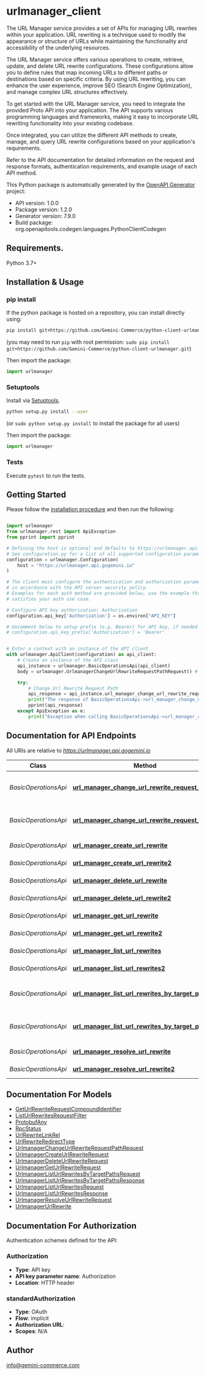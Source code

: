 # urlmanager_client
The URL Manager service provides a set of APIs for managing URL rewrites within your application. URL rewriting is a technique used to modify the appearance or structure of URLs while maintaining the functionality and accessibility of the underlying resources.

The URL Manager service offers various operations to create, retrieve, update, and delete URL rewrite configurations. These configurations allow you to define rules that map incoming URLs to different paths or destinations based on specific criteria. By using URL rewriting, you can enhance the user experience, improve SEO (Search Engine Optimization), and manage complex URL structures effectively.

To get started with the URL Manager service, you need to integrate the provided Proto API into your application. The API supports various programming languages and frameworks, making it easy to incorporate URL rewriting functionality into your existing codebase.

Once integrated, you can utilize the different API methods to create, manage, and query URL rewrite configurations based on your application's requirements.

Refer to the API documentation for detailed information on the request and response formats, authentication requirements, and example usage of each API method.

This Python package is automatically generated by the [OpenAPI Generator](https://openapi-generator.tech) project:

- API version: 1.0.0
- Package version: 1.2.0
- Generator version: 7.9.0
- Build package: org.openapitools.codegen.languages.PythonClientCodegen

## Requirements.

Python 3.7+

## Installation & Usage
### pip install

If the python package is hosted on a repository, you can install directly using:

```sh
pip install git+https://github.com/Gemini-Commerce/python-client-urlmanager.git
```
(you may need to run `pip` with root permission: `sudo pip install git+https://github.com/Gemini-Commerce/python-client-urlmanager.git`)

Then import the package:
```python
import urlmanager
```

### Setuptools

Install via [Setuptools](http://pypi.python.org/pypi/setuptools).

```sh
python setup.py install --user
```
(or `sudo python setup.py install` to install the package for all users)

Then import the package:
```python
import urlmanager
```

### Tests

Execute `pytest` to run the tests.

## Getting Started

Please follow the [installation procedure](#installation--usage) and then run the following:

```python

import urlmanager
from urlmanager.rest import ApiException
from pprint import pprint

# Defining the host is optional and defaults to https://urlmanager.api.gogemini.io
# See configuration.py for a list of all supported configuration parameters.
configuration = urlmanager.Configuration(
    host = "https://urlmanager.api.gogemini.io"
)

# The client must configure the authentication and authorization parameters
# in accordance with the API server security policy.
# Examples for each auth method are provided below, use the example that
# satisfies your auth use case.

# Configure API key authorization: Authorization
configuration.api_key['Authorization'] = os.environ["API_KEY"]

# Uncomment below to setup prefix (e.g. Bearer) for API key, if needed
# configuration.api_key_prefix['Authorization'] = 'Bearer'


# Enter a context with an instance of the API client
with urlmanager.ApiClient(configuration) as api_client:
    # Create an instance of the API class
    api_instance = urlmanager.BasicOperationsApi(api_client)
    body = urlmanager.UrlmanagerChangeUrlRewriteRequestPathRequest() # UrlmanagerChangeUrlRewriteRequestPathRequest | 

    try:
        # Change Url Rewrite Request Path
        api_response = api_instance.url_manager_change_url_rewrite_request_path(body)
        print("The response of BasicOperationsApi->url_manager_change_url_rewrite_request_path:\n")
        pprint(api_response)
    except ApiException as e:
        print("Exception when calling BasicOperationsApi->url_manager_change_url_rewrite_request_path: %s\n" % e)

```

## Documentation for API Endpoints

All URIs are relative to *https://urlmanager.api.gogemini.io*

Class | Method | HTTP request | Description
------------ | ------------- | ------------- | -------------
*BasicOperationsApi* | [**url_manager_change_url_rewrite_request_path**](docs/BasicOperationsApi.md#url_manager_change_url_rewrite_request_path) | **POST** /urlmanager/change_url_rewrite_request_path | Change Url Rewrite Request Path
*BasicOperationsApi* | [**url_manager_change_url_rewrite_request_path2**](docs/BasicOperationsApi.md#url_manager_change_url_rewrite_request_path2) | **POST** /urlmanager.UrlManager/ChangeUrlRewriteRequestPath | Change Url Rewrite Request Path
*BasicOperationsApi* | [**url_manager_create_url_rewrite**](docs/BasicOperationsApi.md#url_manager_create_url_rewrite) | **POST** /urlmanager/create_url_rewrite | Create Url Rewrite
*BasicOperationsApi* | [**url_manager_create_url_rewrite2**](docs/BasicOperationsApi.md#url_manager_create_url_rewrite2) | **POST** /urlmanager.UrlManager/CreateUrlRewrite | Create Url Rewrite
*BasicOperationsApi* | [**url_manager_delete_url_rewrite**](docs/BasicOperationsApi.md#url_manager_delete_url_rewrite) | **POST** /urlmanager/delete_url_rewrite | Delete Url Rewrite
*BasicOperationsApi* | [**url_manager_delete_url_rewrite2**](docs/BasicOperationsApi.md#url_manager_delete_url_rewrite2) | **POST** /urlmanager.UrlManager/DeleteUrlRewrite | Delete Url Rewrite
*BasicOperationsApi* | [**url_manager_get_url_rewrite**](docs/BasicOperationsApi.md#url_manager_get_url_rewrite) | **POST** /urlmanager/get_url_rewrite | Get Url Rewrite
*BasicOperationsApi* | [**url_manager_get_url_rewrite2**](docs/BasicOperationsApi.md#url_manager_get_url_rewrite2) | **POST** /urlmanager.UrlManager/GetUrlRewrite | Get Url Rewrite
*BasicOperationsApi* | [**url_manager_list_url_rewrites**](docs/BasicOperationsApi.md#url_manager_list_url_rewrites) | **POST** /urlmanager/list_url_rewrites | List Url Rewrites
*BasicOperationsApi* | [**url_manager_list_url_rewrites2**](docs/BasicOperationsApi.md#url_manager_list_url_rewrites2) | **POST** /urlmanager.UrlManager/ListUrlRewrites | List Url Rewrites
*BasicOperationsApi* | [**url_manager_list_url_rewrites_by_target_paths**](docs/BasicOperationsApi.md#url_manager_list_url_rewrites_by_target_paths) | **POST** /urlmanager/list_url_rewrites_by_target_paths | List Url Rewrites By Target Paths
*BasicOperationsApi* | [**url_manager_list_url_rewrites_by_target_paths2**](docs/BasicOperationsApi.md#url_manager_list_url_rewrites_by_target_paths2) | **POST** /urlmanager.UrlManager/ListUrlRewritesByTargetPaths | List Url Rewrites By Target Paths
*BasicOperationsApi* | [**url_manager_resolve_url_rewrite**](docs/BasicOperationsApi.md#url_manager_resolve_url_rewrite) | **POST** /urlmanager/resolve_url_rewrite | Resolve Url Rewrite
*BasicOperationsApi* | [**url_manager_resolve_url_rewrite2**](docs/BasicOperationsApi.md#url_manager_resolve_url_rewrite2) | **POST** /urlmanager.UrlManager/ResolveUrlRewrite | Resolve Url Rewrite


## Documentation For Models

 - [GetUrlRewriteRequestCompoundIdentifier](docs/GetUrlRewriteRequestCompoundIdentifier.md)
 - [ListUrlRewritesRequestFilter](docs/ListUrlRewritesRequestFilter.md)
 - [ProtobufAny](docs/ProtobufAny.md)
 - [RpcStatus](docs/RpcStatus.md)
 - [UrlRewriteLinkRel](docs/UrlRewriteLinkRel.md)
 - [UrlRewriteRedirectType](docs/UrlRewriteRedirectType.md)
 - [UrlmanagerChangeUrlRewriteRequestPathRequest](docs/UrlmanagerChangeUrlRewriteRequestPathRequest.md)
 - [UrlmanagerCreateUrlRewriteRequest](docs/UrlmanagerCreateUrlRewriteRequest.md)
 - [UrlmanagerDeleteUrlRewriteRequest](docs/UrlmanagerDeleteUrlRewriteRequest.md)
 - [UrlmanagerGetUrlRewriteRequest](docs/UrlmanagerGetUrlRewriteRequest.md)
 - [UrlmanagerListUrlRewritesByTargetPathsRequest](docs/UrlmanagerListUrlRewritesByTargetPathsRequest.md)
 - [UrlmanagerListUrlRewritesByTargetPathsResponse](docs/UrlmanagerListUrlRewritesByTargetPathsResponse.md)
 - [UrlmanagerListUrlRewritesRequest](docs/UrlmanagerListUrlRewritesRequest.md)
 - [UrlmanagerListUrlRewritesResponse](docs/UrlmanagerListUrlRewritesResponse.md)
 - [UrlmanagerResolveUrlRewriteRequest](docs/UrlmanagerResolveUrlRewriteRequest.md)
 - [UrlmanagerUrlRewrite](docs/UrlmanagerUrlRewrite.md)


<a id="documentation-for-authorization"></a>
## Documentation For Authorization


Authentication schemes defined for the API:
<a id="Authorization"></a>
### Authorization

- **Type**: API key
- **API key parameter name**: Authorization
- **Location**: HTTP header

<a id="standardAuthorization"></a>
### standardAuthorization

- **Type**: OAuth
- **Flow**: implicit
- **Authorization URL**: 
- **Scopes**: N/A


## Author

info@gemini-commerce.com


